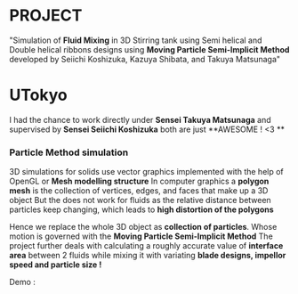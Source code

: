 # PROJECT
 "Simulation of **Fluid Mixing** in 3D Stirring tank using Semi helical and Double helical ribbons designs using **Moving Particle Semi-Implicit Method** developed by Seiichi Koshizuka, Kazuya Shibata, and Takuya Matsunaga" 
 
# UTokyo
I had the chance to work directly under **Sensei Takuya Matsunaga** and supervised by **Sensei Seiichi Koshizuka** both are just **AWESOME ! <3 **

### Particle Method simulation
3D simulations for solids use vector graphics implemented with the help of OpenGL or **Mesh modelling structure**
In computer graphics a **polygon mesh** is the collection of vertices, edges, and faces that make up a 3D object 
But the does not work for fluids as the relative distance between particles keep changing, which leads to **high distortion of the polygons** 

Hence we replace the whole 3D object as **collection of particles**. Whose motion is governed with the **Moving Particle Semi-Implicit Method**
The project further deals with calculating a roughly accurate value of **interface area** between 2 fluids while mixing it with variating **blade designs, impellor speed and particle size !**


Demo : 
